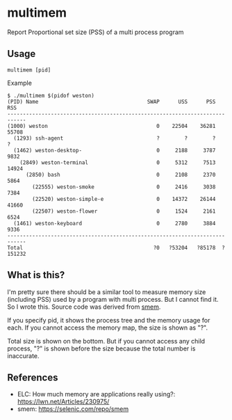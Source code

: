 multimem
========

Report Proportional set size (PSS) of a multi process program

Usage
-----

    multimem [pid]

Example

```
$ ./multimem $(pidof weston)
(PID) Name                                   SWAP      USS      PSS      RSS
----------------------------------------------------------------------------
(1000) weston                                   0    22504    36281    55708
  (1293) ssh-agent                              ?        ?        ?        ?
  (1462) weston-desktop-                        0     2188     3787     9832
    (2849) weston-terminal                      0     5312     7513    14924
      (2850) bash                               0     2108     2370     5864
        (22555) weston-smoke                    0     2416     3038     7384
        (22520) weston-simple-e                 0    14372    26144    41660
        (22507) weston-flower                   0     1524     2161     6524
  (1461) weston-keyboard                        0     2780     3884     9336
----------------------------------------------------------------------------
Total                                          ?0   ?53204   ?85178  ?151232
```

What is this?
-------------

I'm pretty sure there should be a similar tool to measure memory size (including PSS) used by a program with multi process. But I cannot find it. So I wrote this. Source code was derived from [smem](https://selenic.com/repo/smem).

If you specify pid, it shows the process tree and the memory usage for each. If you cannot access the memory map, the size is shown as "?".

Total size is shown on the bottom. But if you cannot access any child process, "?" is shown before the size because the total number is inaccurate.

References
----------

* ELC: How much memory are applications really using?: https://lwn.net/Articles/230975/
* smem: https://selenic.com/repo/smem

